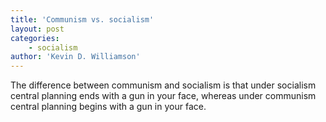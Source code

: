 ```yaml
---
title: 'Communism vs. socialism'
layout: post
categories:
    - socialism
author: 'Kevin D. Williamson'
---
```


The difference between communism and socialism is that under socialism central planning ends with a gun in your face, whereas under communism central planning begins with a gun in your face.
